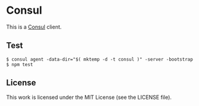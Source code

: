 # Consul

This is a [Consul][consul] client.

## Test

``` console
$ consul agent -data-dir="$( mktemp -d -t consul )" -server -bootstrap
$ npm test
```

## License

This work is licensed under the MIT License (see the LICENSE file).

[consul]: http://www.consul.io/
